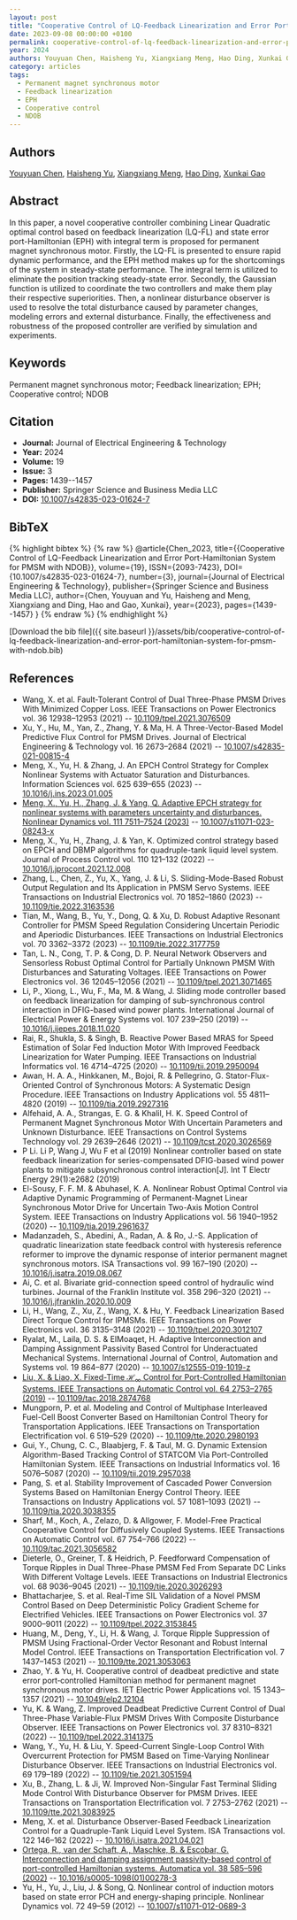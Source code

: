 ```yaml
---
layout: post
title: "Cooperative Control of LQ-Feedback Linearization and Error Port-Hamiltonian System for PMSM with NDOB"
date: 2023-09-08 00:00:00 +0100
permalink: cooperative-control-of-lq-feedback-linearization-and-error-port-hamiltonian-system-for-pmsm-with-ndob
year: 2024
authors: Youyuan Chen, Haisheng Yu, Xiangxiang Meng, Hao Ding, Xunkai Gao
category: articles
tags:
  - Permanent magnet synchronous motor
  - Feedback linearization
  - EPH
  - Cooperative control
  - NDOB
---
```

 
## Authors
[Youyuan Chen](authors/youyuan-chen), [Haisheng Yu](authors/haisheng-yu), [Xiangxiang Meng](authors/xiangxiang-meng), [Hao Ding](authors/hao-ding), [Xunkai Gao](authors/xunkai-gao)
 
## Abstract
In this paper, a novel cooperative controller combining Linear Quadratic optimal control based on feedback linearization (LQ-FL) and state error port-Hamiltonian (EPH) with integral term is proposed for permanent magnet synchronous motor. Firstly, the LQ-FL is presented to ensure rapid dynamic performance, and the EPH method makes up for the shortcomings of the system in steady-state performance. The integral term is utilized to eliminate the position tracking steady-state error. Secondly, the Gaussian function is utilized to coordinate the two controllers and make them play their respective superiorities. Then, a nonlinear disturbance observer is used to resolve the total disturbance caused by parameter changes, modeling errors and external disturbance. Finally, the effectiveness and robustness of the proposed controller are verified by simulation and experiments.
 
## Keywords
Permanent magnet synchronous motor; Feedback linearization; EPH; Cooperative control; NDOB
 
## Citation
- **Journal:** Journal of Electrical Engineering &amp; Technology
- **Year:** 2024
- **Volume:** 19
- **Issue:** 3
- **Pages:** 1439--1457
- **Publisher:** Springer Science and Business Media LLC
- **DOI:** [10.1007/s42835-023-01624-7](https://doi.org/10.1007/s42835-023-01624-7)
 
## BibTeX
{% highlight bibtex %}
{% raw %}
@article{Chen_2023,
  title={{Cooperative Control of LQ-Feedback Linearization and Error Port-Hamiltonian System for PMSM with NDOB}},
  volume={19},
  ISSN={2093-7423},
  DOI={10.1007/s42835-023-01624-7},
  number={3},
  journal={Journal of Electrical Engineering &amp; Technology},
  publisher={Springer Science and Business Media LLC},
  author={Chen, Youyuan and Yu, Haisheng and Meng, Xiangxiang and Ding, Hao and Gao, Xunkai},
  year={2023},
  pages={1439--1457}
}
{% endraw %}
{% endhighlight %}
 
[Download the bib file]({{ site.baseurl }}/assets/bib/cooperative-control-of-lq-feedback-linearization-and-error-port-hamiltonian-system-for-pmsm-with-ndob.bib)
 
## References
- Wang, X. et al. Fault-Tolerant Control of Dual Three-Phase PMSM Drives With Minimized Copper Loss. IEEE Transactions on Power Electronics vol. 36 12938–12953 (2021) -- [10.1109/tpel.2021.3076509](https://doi.org/10.1109/tpel.2021.3076509)
- Xu, Y., Hu, M., Yan, Z., Zhang, Y. & Ma, H. A Three-Vector-Based Model Predictive Flux Control for PMSM Drives. Journal of Electrical Engineering &amp; Technology vol. 16 2673–2684 (2021) -- [10.1007/s42835-021-00815-4](https://doi.org/10.1007/s42835-021-00815-4)
- Meng, X., Yu, H. & Zhang, J. An EPCH Control Strategy for Complex Nonlinear Systems with Actuator Saturation and Disturbances. Information Sciences vol. 625 639–655 (2023) -- [10.1016/j.ins.2023.01.005](https://doi.org/10.1016/j.ins.2023.01.005)
- [Meng, X., Yu, H., Zhang, J. & Yang, Q. Adaptive EPCH strategy for nonlinear systems with parameters uncertainty and disturbances. Nonlinear Dynamics vol. 111 7511–7524 (2023)](adaptive-epch-strategy-for-nonlinear-systems-with-parameters-uncertainty-and-disturbances) -- [10.1007/s11071-023-08243-x](https://doi.org/10.1007/s11071-023-08243-x)
- Meng, X., Yu, H., Zhang, J. & Yan, K. Optimized control strategy based on EPCH and DBMP algorithms for quadruple-tank liquid level system. Journal of Process Control vol. 110 121–132 (2022) -- [10.1016/j.jprocont.2021.12.008](https://doi.org/10.1016/j.jprocont.2021.12.008)
- Zhang, L., Chen, Z., Yu, X., Yang, J. & Li, S. Sliding-Mode-Based Robust Output Regulation and Its Application in PMSM Servo Systems. IEEE Transactions on Industrial Electronics vol. 70 1852–1860 (2023) -- [10.1109/tie.2022.3163536](https://doi.org/10.1109/tie.2022.3163536)
- Tian, M., Wang, B., Yu, Y., Dong, Q. & Xu, D. Robust Adaptive Resonant Controller for PMSM Speed Regulation Considering Uncertain Periodic and Aperiodic Disturbances. IEEE Transactions on Industrial Electronics vol. 70 3362–3372 (2023) -- [10.1109/tie.2022.3177759](https://doi.org/10.1109/tie.2022.3177759)
- Tan, L. N., Cong, T. P. & Cong, D. P. Neural Network Observers and Sensorless Robust Optimal Control for Partially Unknown PMSM With Disturbances and Saturating Voltages. IEEE Transactions on Power Electronics vol. 36 12045–12056 (2021) -- [10.1109/tpel.2021.3071465](https://doi.org/10.1109/tpel.2021.3071465)
- Li, P., Xiong, L., Wu, F., Ma, M. & Wang, J. Sliding mode controller based on feedback linearization for damping of sub-synchronous control interaction in DFIG-based wind power plants. International Journal of Electrical Power &amp; Energy Systems vol. 107 239–250 (2019) -- [10.1016/j.ijepes.2018.11.020](https://doi.org/10.1016/j.ijepes.2018.11.020)
- Rai, R., Shukla, S. & Singh, B. Reactive Power Based MRAS for Speed Estimation of Solar Fed Induction Motor With Improved Feedback Linearization for Water Pumping. IEEE Transactions on Industrial Informatics vol. 16 4714–4725 (2020) -- [10.1109/tii.2019.2950094](https://doi.org/10.1109/tii.2019.2950094)
- Awan, H. A. A., Hinkkanen, M., Bojoi, R. & Pellegrino, G. Stator-Flux-Oriented Control of Synchronous Motors: A Systematic Design Procedure. IEEE Transactions on Industry Applications vol. 55 4811–4820 (2019) -- [10.1109/tia.2019.2927316](https://doi.org/10.1109/tia.2019.2927316)
- Alfehaid, A. A., Strangas, E. G. & Khalil, H. K. Speed Control of Permanent Magnet Synchronous Motor With Uncertain Parameters and Unknown Disturbance. IEEE Transactions on Control Systems Technology vol. 29 2639–2646 (2021) -- [10.1109/tcst.2020.3026569](https://doi.org/10.1109/tcst.2020.3026569)
- P Li. Li P, Wang J, Wu F et al (2019) Nonlinear controller based on state feedback linearization for series-compensated DFIG-based wind power plants to mitigate subsynchronous control interaction[J]. Int T Electr Energy 29(1):e2682 (2019)
- El-Sousy, F. F. M. & Abuhasel, K. A. Nonlinear Robust Optimal Control via Adaptive Dynamic Programming of Permanent-Magnet Linear Synchronous Motor Drive for Uncertain Two-Axis Motion Control System. IEEE Transactions on Industry Applications vol. 56 1940–1952 (2020) -- [10.1109/tia.2019.2961637](https://doi.org/10.1109/tia.2019.2961637)
- Madanzadeh, S., Abedini, A., Radan, A. & Ro, J.-S. Application of quadratic linearization state feedback control with hysteresis reference reformer to improve the dynamic response of interior permanent magnet synchronous motors. ISA Transactions vol. 99 167–190 (2020) -- [10.1016/j.isatra.2019.08.067](https://doi.org/10.1016/j.isatra.2019.08.067)
- Ai, C. et al. Bivariate grid-connection speed control of hydraulic wind turbines. Journal of the Franklin Institute vol. 358 296–320 (2021) -- [10.1016/j.jfranklin.2020.10.009](https://doi.org/10.1016/j.jfranklin.2020.10.009)
- Li, H., Wang, Z., Xu, Z., Wang, X. & Hu, Y. Feedback Linearization Based Direct Torque Control for IPMSMs. IEEE Transactions on Power Electronics vol. 36 3135–3148 (2021) -- [10.1109/tpel.2020.3012107](https://doi.org/10.1109/tpel.2020.3012107)
- Ryalat, M., Laila, D. S. & ElMoaqet, H. Adaptive Interconnection and Damping Assignment Passivity Based Control for Underactuated Mechanical Systems. International Journal of Control, Automation and Systems vol. 19 864–877 (2020) -- [10.1007/s12555-019-1019-z](https://doi.org/10.1007/s12555-019-1019-z)
- [Liu, X. & Liao, X. Fixed-Time $\mathcal {H}_{\infty }$ Control for Port-Controlled Hamiltonian Systems. IEEE Transactions on Automatic Control vol. 64 2753–2765 (2019)](fixed-time-mathcal-h-infty-control-for-port-controlled-hamiltonian-systems) -- [10.1109/tac.2018.2874768](https://doi.org/10.1109/tac.2018.2874768)
- Mungporn, P. et al. Modeling and Control of Multiphase Interleaved Fuel-Cell Boost Converter Based on Hamiltonian Control Theory for Transportation Applications. IEEE Transactions on Transportation Electrification vol. 6 519–529 (2020) -- [10.1109/tte.2020.2980193](https://doi.org/10.1109/tte.2020.2980193)
- Gui, Y., Chung, C. C., Blaabjerg, F. & Taul, M. G. Dynamic Extension Algorithm-Based Tracking Control of STATCOM Via Port-Controlled Hamiltonian System. IEEE Transactions on Industrial Informatics vol. 16 5076–5087 (2020) -- [10.1109/tii.2019.2957038](https://doi.org/10.1109/tii.2019.2957038)
- Pang, S. et al. Stability Improvement of Cascaded Power Conversion Systems Based on Hamiltonian Energy Control Theory. IEEE Transactions on Industry Applications vol. 57 1081–1093 (2021) -- [10.1109/tia.2020.3038355](https://doi.org/10.1109/tia.2020.3038355)
- Sharf, M., Koch, A., Zelazo, D. & Allgower, F. Model-Free Practical Cooperative Control for Diffusively Coupled Systems. IEEE Transactions on Automatic Control vol. 67 754–766 (2022) -- [10.1109/tac.2021.3056582](https://doi.org/10.1109/tac.2021.3056582)
- Dieterle, O., Greiner, T. & Heidrich, P. Feedforward Compensation of Torque Ripples in Dual Three-Phase PMSM Fed From Separate DC Links With Different Voltage Levels. IEEE Transactions on Industrial Electronics vol. 68 9036–9045 (2021) -- [10.1109/tie.2020.3026293](https://doi.org/10.1109/tie.2020.3026293)
- Bhattacharjee, S. et al. Real-Time SIL Validation of a Novel PMSM Control Based on Deep Deterministic Policy Gradient Scheme for Electrified Vehicles. IEEE Transactions on Power Electronics vol. 37 9000–9011 (2022) -- [10.1109/tpel.2022.3153845](https://doi.org/10.1109/tpel.2022.3153845)
- Huang, M., Deng, Y., Li, H. & Wang, J. Torque Ripple Suppression of PMSM Using Fractional-Order Vector Resonant and Robust Internal Model Control. IEEE Transactions on Transportation Electrification vol. 7 1437–1453 (2021) -- [10.1109/tte.2021.3053063](https://doi.org/10.1109/tte.2021.3053063)
- Zhao, Y. & Yu, H. Cooperative control of deadbeat predictive and state error port‐controlled Hamiltonian method for permanent magnet synchronous motor drives. IET Electric Power Applications vol. 15 1343–1357 (2021) -- [10.1049/elp2.12104](https://doi.org/10.1049/elp2.12104)
- Yu, K. & Wang, Z. Improved Deadbeat Predictive Current Control of Dual Three-Phase Variable-Flux PMSM Drives With Composite Disturbance Observer. IEEE Transactions on Power Electronics vol. 37 8310–8321 (2022) -- [10.1109/tpel.2022.3141375](https://doi.org/10.1109/tpel.2022.3141375)
- Wang, Y., Yu, H. & Liu, Y. Speed-Current Single-Loop Control With Overcurrent Protection for PMSM Based on Time-Varying Nonlinear Disturbance Observer. IEEE Transactions on Industrial Electronics vol. 69 179–189 (2022) -- [10.1109/tie.2021.3051594](https://doi.org/10.1109/tie.2021.3051594)
- Xu, B., Zhang, L. & Ji, W. Improved Non-Singular Fast Terminal Sliding Mode Control With Disturbance Observer for PMSM Drives. IEEE Transactions on Transportation Electrification vol. 7 2753–2762 (2021) -- [10.1109/tte.2021.3083925](https://doi.org/10.1109/tte.2021.3083925)
- Meng, X. et al. Disturbance Observer-Based Feedback Linearization Control for a Quadruple-Tank Liquid Level System. ISA Transactions vol. 122 146–162 (2022) -- [10.1016/j.isatra.2021.04.021](https://doi.org/10.1016/j.isatra.2021.04.021)
- [Ortega, R., van der Schaft, A., Maschke, B. & Escobar, G. Interconnection and damping assignment passivity-based control of port-controlled Hamiltonian systems. Automatica vol. 38 585–596 (2002)](interconnection-and-damping-assignment-passivity-based-control-of-port-controlled-hamiltonian-systems) -- [10.1016/s0005-1098(01)00278-3](https://doi.org/10.1016/s0005-1098(01)00278-3)
- Yu, H., Yu, J., Liu, J. & Song, Q. Nonlinear control of induction motors based on state error PCH and energy-shaping principle. Nonlinear Dynamics vol. 72 49–59 (2012) -- [10.1007/s11071-012-0689-3](https://doi.org/10.1007/s11071-012-0689-3)

